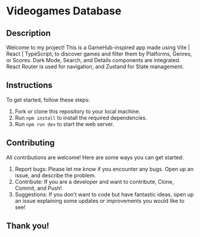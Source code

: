# Videogames Database

## Description
Welcome to my project! This is a GameHub-inspired app made using Vite | React | TypeScript, to discover games and filter them by Platforms, Genres, or Scores.
Dark Mode, Search, and Details components are integrated.
React Router is used for navigation, and Zustand for State management.

## Instructions
To get started, follow these steps:

1. Fork or clone this repository to your local machine.
2. Run `npm install` to install the required dependencies.
3. Run `npm run dev` to start the web server.

## Contributing
All contributions are welcome! Here are some ways you can get started:

1. Report bugs: Please let me know if you encounter any bugs. Open up an issue, and describe the problem.
2. Contribute: If you are a developer and want to contribute, Clone, Commit, and Push!
3. Suggestions: If you don't want to code but have fantastic ideas, open up an issue explaining some updates or improvements you would like to see!

## Thank you!
